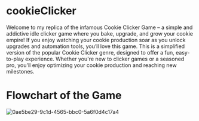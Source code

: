 # cookieClicker

Welcome to my replica of the infamous Cookie Clicker Game – a simple and addictive idle clicker game where you bake, upgrade, and grow your cookie empire! If you enjoy watching your cookie production soar as you unlock upgrades and automation tools, you’ll love this game. This is a simplified version of the popular Cookie Clicker genre, designed to offer a fun, easy-to-play experience. Whether you're new to clicker games or a seasoned pro, you'll enjoy optimizing your cookie production and reaching new milestones.

# Flowchart of the Game

<p align="center">
 
</p>

 ![0ae5be29-9c1d-4565-bbc0-5a6f0d4c17a4](https://github.com/user-attachments/assets/a15ed7fd-8afc-4ee6-b15a-a4869149bc26)
